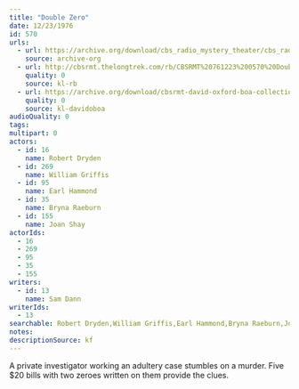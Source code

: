 ```yaml
---
title: "Double Zero"
date: 12/23/1976
id: 570
urls: 
  - url: https://archive.org/download/cbs_radio_mystery_theater/cbs_radio_mystery_theater-0551-0600.zip/cbs_radio_mystery_theater-0551-0600%2Fcbsrmt_0570_double_zero.mp3
    source: archive-org
  - url: http://cbsrmt.thelongtrek.com/rb/CBSRMT%20761223%200570%20Double%20Zero_wbbm_rb%20Hot.mp3
    quality: 0
    source: kl-rb
  - url: https://archive.org/download/cbsrmt-david-oxford-boa-collection/CBSRMT-761223-0570-Double-Zero-(128-48)_WBBM-JE-{BoA}.mp3
    quality: 0
    source: kl-davidoboa
audioQuality: 0
tags: 
multipart: 0
actors:  
  - id: 16
    name: Robert Dryden  
  - id: 269
    name: William Griffis  
  - id: 95
    name: Earl Hammond  
  - id: 35
    name: Bryna Raeburn  
  - id: 155
    name: Joan Shay
actorIds:  
  - 16  
  - 269  
  - 95  
  - 35  
  - 155
writers:  
  - id: 13
    name: Sam Dann
writerIds:  
  - 13
searchable: Robert Dryden,William Griffis,Earl Hammond,Bryna Raeburn,Joan Shay Sam Dann
notes: 
descriptionSource: kf
---
```

A private investigator working an adultery case stumbles on a murder. Five $20 bills with two zeroes written on them provide the clues.